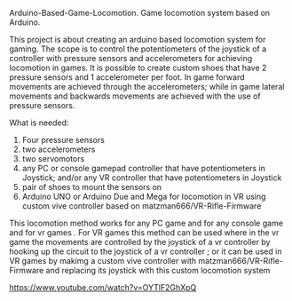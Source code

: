 Arduino-Based-Game-Locomotion.
Game locomotion system based on Arduino. 

This project is about creating an arduino based locomotion system for gaming. The scope is to control the potentiometers of the joystick of a controller with pressure sensors and accelerometers for achieving locomotion in games. It is possible to create custom shoes that have 2 pressure sensors and 1 accelerometer per foot. In game forward movements are achieved through the accelerometers; while in game lateral movements and backwards movements are achieved with the use of pressure sensors.

What is needed:

1) Four pressure sensors
2) two accelerometers
3) two servomotors
4) any PC or console gamepad controller that have potentiometers in Joystick; and/or any VR controller that have potentiometers in Joystick
5) pair of shoes to mount the sensors on 
6) Arduino UNO or Arduino Due and Mega for locomotion in VR using custom vive controller based on matzman666/VR-Rifle-Firmware

This locomotion method works for any PC game and for any console game and for vr games . For VR games this method can be used where in the vr game the movements are controlled by the joystick of a vr controller by hooking up the circuit to the joystick of a vr controller ;
 or it can be used in VR games by makimg a custom vive controller with matzman666/VR-Rifle-Firmware and replacing its joystick with this custom locomotion system


https://www.youtube.com/watch?v=OYTlF2GhXpQ
